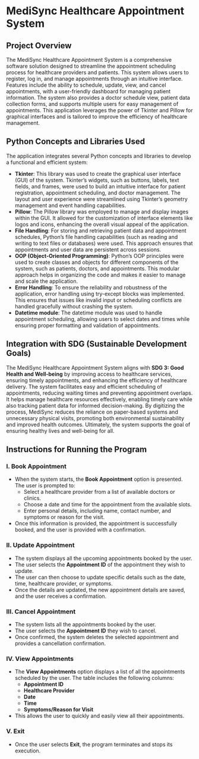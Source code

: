 # MediSync Healthcare Appointment System

## Project Overview
The MediSync Healthcare Appointment System is a comprehensive software solution designed to streamline the appointment scheduling process for healthcare providers and patients. This system allows users to register, log in, and manage appointments through an intuitive interface. Features include the ability to schedule, update, view, and cancel appointments, with a user-friendly dashboard for managing patient information. The system also provides a doctor schedule view, patient data collection forms, and supports multiple users for easy management of appointments. This application leverages the power of Tkinter and Pillow for graphical interfaces and is tailored to improve the efficiency of healthcare management.

## Python Concepts and Libraries Used
The application integrates several Python concepts and libraries to develop a functional and efficient system:

- **Tkinter**: This library was used to create the graphical user interface (GUI) of the system. Tkinter’s widgets, such as buttons, labels, text fields, and frames, were used to build an intuitive interface for patient registration, appointment scheduling, and doctor management. The layout and user experience were streamlined using Tkinter’s geometry management and event handling capabilities.
- **Pillow**: The Pillow library was employed to manage and display images within the GUI. It allowed for the customization of interface elements like logos and icons, enhancing the overall visual appeal of the application.
- **File Handling**: For storing and retrieving patient data and appointment schedules, Python’s file handling capabilities (such as reading and writing to text files or databases) were used. This approach ensures that appointments and user data are persistent across sessions.
- **OOP (Object-Oriented Programming)**: Python’s OOP principles were used to create classes and objects for different components of the system, such as patients, doctors, and appointments. This modular approach helps in organizing the code and makes it easier to manage and scale the application.
- **Error Handling**: To ensure the reliability and robustness of the application, error handling using try-except blocks was implemented. This ensures that issues like invalid input or scheduling conflicts are handled gracefully without crashing the system.
- **Datetime module**: The datetime module was used to handle appointment scheduling, allowing users to select dates and times while ensuring proper formatting and validation of appointments.

## Integration with SDG (Sustainable Development Goals)
The MediSync Healthcare Appointment System aligns with **SDG 3: Good Health and Well-being** by improving access to healthcare services, ensuring timely appointments, and enhancing the efficiency of healthcare delivery. The system facilitates easy and efficient scheduling of appointments, reducing waiting times and preventing appointment overlaps. It helps manage healthcare resources effectively, enabling timely care while also tracking patient data for informed decision-making. By digitizing the process, MediSync reduces the reliance on paper-based systems and unnecessary physical visits, promoting both environmental sustainability and improved health outcomes. Ultimately, the system supports the goal of ensuring healthy lives and well-being for all.

## Instructions for Running the Program

### I. Book Appointment
- When the system starts, the **Book Appointment** option is presented. The user is prompted to:
  - Select a healthcare provider from a list of available doctors or clinics.
  - Choose a date and time for the appointment from the available slots.
  - Enter personal details, including name, contact number, and symptoms or reason for the visit.
- Once this information is provided, the appointment is successfully booked, and the user is provided with a confirmation.

### II. Update Appointment
- The system displays all the upcoming appointments booked by the user.
- The user selects the **Appointment ID** of the appointment they wish to update.
- The user can then choose to update specific details such as the date, time, healthcare provider, or symptoms.
- Once the details are updated, the new appointment details are saved, and the user receives a confirmation.

### III. Cancel Appointment
- The system lists all the appointments booked by the user.
- The user selects the **Appointment ID** they wish to cancel.
- Once confirmed, the system deletes the selected appointment and provides a cancellation confirmation.

### IV. View Appointments
- The **View Appointments** option displays a list of all the appointments scheduled by the user. The table includes the following columns:
  - **Appointment ID**
  - **Healthcare Provider**
  - **Date**
  - **Time**
  - **Symptoms/Reason for Visit**
- This allows the user to quickly and easily view all their appointments.

### V. Exit
- Once the user selects **Exit**, the program terminates and stops its execution.
